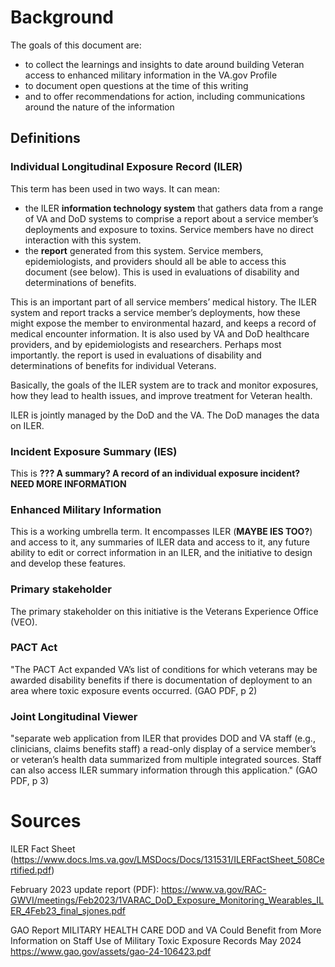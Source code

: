 # Background

The goals of this document are: 
- to collect the learnings and insights to date around building Veteran access to enhanced military information in the VA.gov Profile
- to document open questions at the time of this writing
- and to offer recommendations for action, including communications around the nature of the information

## Definitions

### Individual Longitudinal Exposure Record (ILER)
This term has been used in two ways. It can mean:
- the ILER **information technology system** that gathers data from a range of VA and DoD systems to comprise a report about a service member’s deployments and exposure to toxins. Service members have no direct interaction with this system.
- the **report** generated from this system. Service members, epidemiologists, and providers should all be able to access this document (see below). This is used in evaluations of disability and determinations of benefits.

This is an important part of all service members’ medical history. The ILER system and report tracks a service member’s deployments, how these might expose the member to environmental hazard, and keeps a record of medical encounter information. It is also used by VA and DoD healthcare providers, and by epidemiologists and researchers. Perhaps most importantly. the report is used in evaluations of disability and determinations of benefits for individual Veterans. 

Basically, the goals of the ILER system are to track and monitor exposures, how they lead to health issues, and improve treatment for Veteran health.

ILER is jointly managed by the DoD and the VA. The DoD manages the data on ILER. 

### Incident Exposure Summary (IES)
This is **??? A summary? A record of an individual exposure incident? NEED MORE INFORMATION**

### Enhanced Military Information
This is a working umbrella term. It encompasses ILER (**MAYBE IES TOO?**) and access to it, any summaries of ILER data and access to it, any future ability to edit or correct information in an ILER, and the initiative to design and develop these features.

### Primary stakeholder
The primary stakeholder on this initiative is the Veterans Experience Office (VEO).

### PACT Act 
"The PACT Act expanded VA’s list of conditions for which veterans may be awarded disability benefits if there is documentation of deployment to an area where toxic exposure events occurred. (GAO PDF, p 2)

### Joint Longitudinal Viewer
"separate web application from ILER that provides DOD and VA staff (e.g., clinicians, claims benefits staff) a read-only display of a service member’s or veteran’s health data summarized from multiple integrated sources. Staff can also access ILER summary information through this application." (GAO PDF, p 3)


# Sources

ILER Fact Sheet (https://www.docs.lms.va.gov/LMSDocs/Docs/131531/ILERFactSheet_508Certified.pdf)

February 2023 update report (PDF): https://www.va.gov/RAC-GWVI/meetings/Feb2023/1VARAC_DoD_Exposure_Monitoring_Wearables_ILER_4Feb23_final_sjones.pdf

GAO Report 
MILITARY HEALTH CARE
DOD and VA Could Benefit from More Information on
Staff Use of Military Toxic Exposure Records
May 2024
https://www.gao.gov/assets/gao-24-106423.pdf
